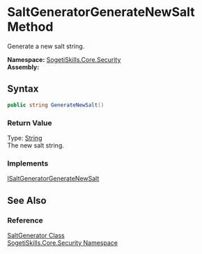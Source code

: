 SaltGeneratorGenerateNewSalt Method
===================================
Generate a new salt string.

**Namespace:** [SogetiSkills.Core.Security][1]  
**Assembly:**

Syntax
------

```csharp
public string GenerateNewSalt()
```

### Return Value
Type: [String][2]  
The new salt string.
### Implements
[ISaltGeneratorGenerateNewSalt][3]  


See Also
--------

### Reference
[SaltGenerator Class][4]  
[SogetiSkills.Core.Security Namespace][1]  

[1]: ../README.md
[2]: http://msdn.microsoft.com/en-us/library/s1wwdcbf
[3]: ../ISaltGenerator/GenerateNewSalt.md
[4]: README.md